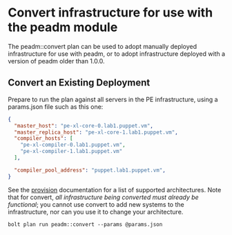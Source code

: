 # Convert infrastructure for use with the peadm module

The peadm::convert plan can be used to adopt manually deployed infrastructure for use with peadm, or to adopt infrastructure deployed with a version of peadm older than 1.0.0.

## Convert an Existing Deployment

Prepare to run the plan against all servers in the PE infrastructure, using a params.json file such as this one:

```json
{
  "master_host": "pe-xl-core-0.lab1.puppet.vm",
  "master_replica_host": "pe-xl-core-1.lab1.puppet.vm",
  "compiler_hosts": [
    "pe-xl-compiler-0.lab1.puppet.vm",
    "pe-xl-compiler-1.lab1.puppet.vm"
  ],

  "compiler_pool_address": "puppet.lab1.puppet.vm",
}
```

See the [provision](provision.md#reference-architectures) documentation for a list of supported architectures. Note that for convert, *all infrastructure being converted must already be functional*; you cannot use convert to add new systems to the infrastructure, nor can you use it to change your architecture.

```
bolt plan run peadm::convert --params @params.json 
```
